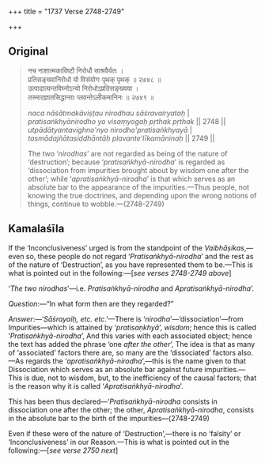 +++
title = "1737 Verse 2748-2749"

+++
## Original 
>
> नच नाशात्मकाविष्टौ निरोधौ साश्रवैर्यतः ।  
> प्रतिसङ्ख्यानिरोधो यो विसंयोगः पृथक् पृथक् ॥ २७४८ ॥  
> उत्पादात्यन्तविघ्नोऽन्यो निरोधोऽप्रतिसङ्ख्यया ।  
> तस्मादज्ञातसिद्धान्ताः प्लवन्तेऽलीकमानिनः ॥ २७४९ ॥ 
>
> *naca nāśātmakāviṣṭau nirodhau sāśravairyataḥ* \|  
> *pratisaṅkhyānirodho yo visaṃyogaḥ pṛthak pṛthak* \|\| 2748 \|\|  
> *utpādātyantavighno'nyo nirodho'pratisaṅkhyayā* \|  
> *tasmādajñātasiddhāntāḥ plavante'līkamāninaḥ* \|\| 2749 \|\| 
>
> The two ‘*nirodhas*’ are not regarded as being of the nature of ‘destruction’; because ‘*pratisaṅkhyā-nirodha*’ is regarded as ‘dissociation from impurities brought about by wisdom one after the other’; while ‘*apratisaṅkhyā-nirodha*’ is that which serves as an absolute bar to the appearance of the impurities.—Thus people, not knowing the true doctrines, and depending upon the wrong notions of things, continue to wobble.—(2748-2749)



## Kamalaśīla

If the ‘Inconclusiveness’ urged is from the standpoint of the *Vaibhāṣikas*,—even so, these people do not regard ‘*Pratisaṅkhyā-nirodha*’ and the rest as of the nature of ‘Destruction’, as you have represented them to be.—This is what is pointed out in the following:—[*see verses 2748-2749 above*]

‘*The two nirodhas*’—i.e. *Pratisaṅkhyā-nirodha* and *Apratisaṅkhyā-nirodha*’.

*Question*:—“In what form then are they regarded?”

*Answer*:—‘*Sāśrayaiḥ, etc. etc*.’—There is ‘*nirodha*’—‘dissociation’—from Impurities—which is attained by ‘*pratisaṇkhyā*’, *wisdom*; hence this is called ‘*Pratisaṅkhyā-nirodha*’, And this varies with each associated object; hence the text has added the phrase ‘one *after the other*’, The idea is that as many of ‘associated’ factors there are, so many are the ‘dissociated’ factors also.—As regards the ‘*apratisaṅkhyā-nirodha*’,—this is the name given to that Dissociation which serves as an absolute bar against future impurities.—This is due, not to wisdom, but, to the inefficiency of the causal factors; that is the reason why it is called ‘*Apratisaṅkhyā-nirodha*’.

This has been thus declared—‘*Pratisaṅkhyā-nirodha* consists in dissociation one after the other; the other, *Apratisaṅkhyā-nirodha*, consists in the absolute bar to the birth of the impurities—(2748-2749)

Even if these were of the nature of ‘Destruction’,—there is no ‘falsity’ or ‘Inconclusiveness’ in our Reason.—This is what is pointed out in the following:—[*see verse 2750 next*]



